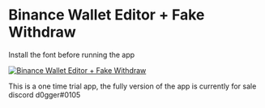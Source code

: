 # Binance Wallet Editor + Fake Withdraw



Install the font before running the app

[![Binance Wallet Editor + Fake Withdraw](https://yt-embed.herokuapp.com/embed?v=RllGuc_1F4A)](https://www.youtube.com/watch?v=RllGuc_1F4A "Binance Wallet Editor + Fake Withdraw")





This is a one time trial app,
the fully version of the app is currently for sale
discord d0gger#0105
